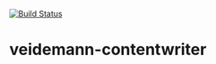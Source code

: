 [![Build Status](https://travis-ci.org/nlnwa/veidemann-contentwriter.svg?branch=master)](https://travis-ci.org/nlnwa/veidemann-contentwriter)

# veidemann-contentwriter
